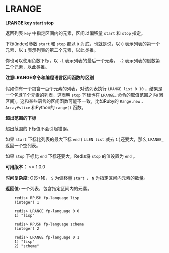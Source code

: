 # LRANGE


**LRANGE key start stop**

返回列表 ``key`` 中指定区间内的元素，区间以偏移量 ``start`` 和 ``stop`` 指定。

下标(index)参数 ``start`` 和 ``stop`` 都以 ``0`` 为底，也就是说，以 ``0`` 表示列表的第一个元素，以 ``1`` 表示列表的第二个元素，以此类推。

你也可以使用负数下标，以 ``-1`` 表示列表的最后一个元素， ``-2`` 表示列表的倒数第二个元素，以此类推。

**注意LRANGE命令和编程语言区间函数的区别**

假如你有一个包含一百个元素的列表，对该列表执行 ``LRANGE list 0 10`` ，结果是一个包含11个元素的列表，这表明 ``stop`` 下标也在 `LRANGE`_ 命令的取值范围之内(闭区间)，这和某些语言的区间函数可能不一致，比如Ruby的 ``Range.new`` 、 ``Array#slice`` 和Python的 ``range()`` 函数。

**超出范围的下标**

超出范围的下标值不会引起错误。

如果 ``start`` 下标比列表的最大下标 ``end`` ( ``LLEN list`` 减去 ``1`` )还要大，那么 `LRANGE`_ 返回一个空列表。

如果 ``stop`` 下标比 ``end`` 下标还要大，Redis将 ``stop`` 的值设置为 ``end`` 。

**可用版本：**
    >= 1.0.0

**时间复杂度:**
    O(S+N)， ``S`` 为偏移量 ``start`` ， ``N`` 为指定区间内元素的数量。

**返回值:**
    一个列表，包含指定区间内的元素。

```
    redis> RPUSH fp-language lisp   
    (integer) 1

    redis> LRANGE fp-language 0 0 
    1) "lisp"

    redis> RPUSH fp-language scheme
    (integer) 2

    redis> LRANGE fp-language 0 1
    1) "lisp"
    2) "scheme"
```


